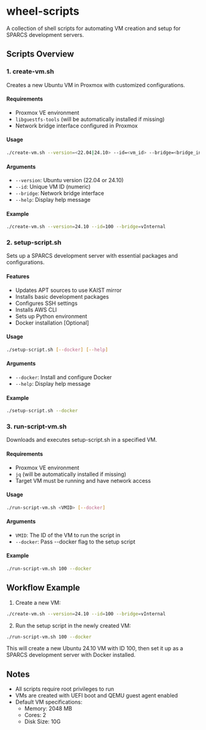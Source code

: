 # wheel-scripts

A collection of shell scripts for automating VM creation and setup for SPARCS development servers.

## Scripts Overview

### 1. create-vm.sh

Creates a new Ubuntu VM in Proxmox with customized configurations.

#### Requirements
- Proxmox VE environment
- `libguestfs-tools` (will be automatically installed if missing)
- Network bridge interface configured in Proxmox

#### Usage
```bash
./create-vm.sh --version=<22.04|24.10> --id=<vm_id> --bridge=<bridge_interface>
```

#### Arguments
- `--version`: Ubuntu version (22.04 or 24.10)
- `--id`: Unique VM ID (numeric)
- `--bridge`: Network bridge interface
- `--help`: Display help message

#### Example
```bash
./create-vm.sh --version=24.10 --id=100 --bridge=vInternal
```

### 2. setup-script.sh

Sets up a SPARCS development server with essential packages and configurations.

#### Features
- Updates APT sources to use KAIST mirror
- Installs basic development packages
- Configures SSH settings
- Installs AWS CLI
- Sets up Python environment
- Docker installation [Optional]

#### Usage
```bash
./setup-script.sh [--docker] [--help]
```

#### Arguments
- `--docker`: Install and configure Docker
- `--help`: Display help message

#### Example
```bash
./setup-script.sh --docker
```

### 3. run-script-vm.sh

Downloads and executes setup-script.sh in a specified VM.

#### Requirements
- Proxmox VE environment
- `jq` (will be automatically installed if missing)
- Target VM must be running and have network access

#### Usage
```bash
./run-script-vm.sh <VMID> [--docker]
```

#### Arguments
- `VMID`: The ID of the VM to run the script in
- `--docker`: Pass --docker flag to the setup script

#### Example
```bash
./run-script-vm.sh 100 --docker
```

## Workflow Example

1. Create a new VM:
```bash
./create-vm.sh --version=24.10 --id=100 --bridge=vInternal
```

2. Run the setup script in the newly created VM:
```bash
./run-script-vm.sh 100 --docker
```

This will create a new Ubuntu 24.10 VM with ID 100, then set it up as a SPARCS development server with Docker installed.

## Notes

- All scripts require root privileges to run
- VMs are created with UEFI boot and QEMU guest agent enabled
- Default VM specifications:
  - Memory: 2048 MB
  - Cores: 2
  - Disk Size: 10G